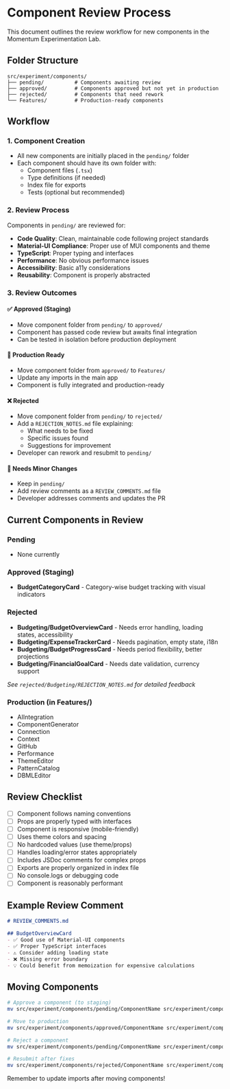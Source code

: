 # Component Review Process

This document outlines the review workflow for new components in the Momentum Experimentation Lab.

## Folder Structure

```
src/experiment/components/
├── pending/          # Components awaiting review
├── approved/         # Components approved but not yet in production
├── rejected/         # Components that need rework
└── Features/         # Production-ready components
```

## Workflow

### 1. Component Creation
- All new components are initially placed in the `pending/` folder
- Each component should have its own folder with:
  - Component files (`.tsx`)
  - Type definitions (if needed)
  - Index file for exports
  - Tests (optional but recommended)

### 2. Review Process
Components in `pending/` are reviewed for:
- **Code Quality**: Clean, maintainable code following project standards
- **Material-UI Compliance**: Proper use of MUI components and theme
- **TypeScript**: Proper typing and interfaces
- **Performance**: No obvious performance issues
- **Accessibility**: Basic a11y considerations
- **Reusability**: Component is properly abstracted

### 3. Review Outcomes

#### ✅ Approved (Staging)
- Move component folder from `pending/` to `approved/`
- Component has passed code review but awaits final integration
- Can be tested in isolation before production deployment

#### 🚀 Production Ready
- Move component folder from `approved/` to `Features/`
- Update any imports in the main app
- Component is fully integrated and production-ready

#### ❌ Rejected
- Move component folder from `pending/` to `rejected/`
- Add a `REJECTION_NOTES.md` file explaining:
  - What needs to be fixed
  - Specific issues found
  - Suggestions for improvement
- Developer can rework and resubmit to `pending/`

#### 🔄 Needs Minor Changes
- Keep in `pending/`
- Add review comments as a `REVIEW_COMMENTS.md` file
- Developer addresses comments and updates the PR

## Current Components in Review

### Pending
- None currently

### Approved (Staging)
- **BudgetCategoryCard** - Category-wise budget tracking with visual indicators

### Rejected
- **Budgeting/BudgetOverviewCard** - Needs error handling, loading states, accessibility
- **Budgeting/ExpenseTrackerCard** - Needs pagination, empty state, i18n
- **Budgeting/BudgetProgressCard** - Needs period flexibility, better projections
- **Budgeting/FinancialGoalCard** - Needs date validation, currency support

*See `rejected/Budgeting/REJECTION_NOTES.md` for detailed feedback*

### Production (in Features/)
- AIIntegration
- ComponentGenerator
- Connection
- Context
- GitHub
- Performance
- ThemeEditor
- PatternCatalog
- DBMLEditor

## Review Checklist

- [ ] Component follows naming conventions
- [ ] Props are properly typed with interfaces
- [ ] Component is responsive (mobile-friendly)
- [ ] Uses theme colors and spacing
- [ ] No hardcoded values (use theme/props)
- [ ] Handles loading/error states appropriately
- [ ] Includes JSDoc comments for complex props
- [ ] Exports are properly organized in index file
- [ ] No console.logs or debugging code
- [ ] Component is reasonably performant

## Example Review Comment

```markdown
# REVIEW_COMMENTS.md

## BudgetOverviewCard
- ✅ Good use of Material-UI components
- ✅ Proper TypeScript interfaces
- ⚠️ Consider adding loading state
- ❌ Missing error boundary
- 💡 Could benefit from memoization for expensive calculations
```

## Moving Components

```bash
# Approve a component (to staging)
mv src/experiment/components/pending/ComponentName src/experiment/components/approved/

# Move to production
mv src/experiment/components/approved/ComponentName src/experiment/components/Features/

# Reject a component
mv src/experiment/components/pending/ComponentName src/experiment/components/rejected/

# Resubmit after fixes
mv src/experiment/components/rejected/ComponentName src/experiment/components/pending/
```

Remember to update imports after moving components!